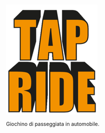 ![Tap Ride logo](https://raw.githubusercontent.com/ilbak/Tap-Ride/main/images/tapride.png "Tap Ride videogame logo")

Giochino di passeggiata in automobile.
